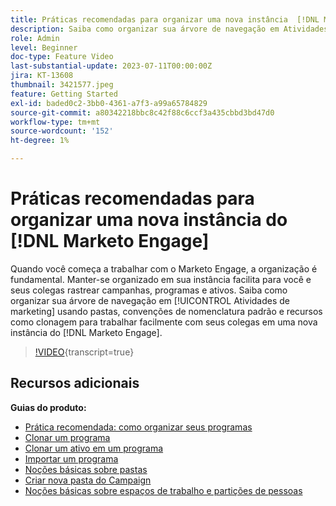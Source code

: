```yaml
---
title: Práticas recomendadas para organizar uma nova instância  [!DNL Marketo Engage]
description: Saiba como organizar sua árvore de navegação em Atividades de marketing usando pastas, convenções de nomenclatura padrão e recursos como clonagem para trabalhar facilmente com seus colegas de trabalho em uma nova instância do Marketo Engage.
role: Admin
level: Beginner
doc-type: Feature Video
last-substantial-update: 2023-07-11T00:00:00Z
jira: KT-13608
thumbnail: 3421577.jpeg
feature: Getting Started
exl-id: baded0c2-3bb0-4361-a7f3-a99a65784829
source-git-commit: a80342218bbc8c42f88c6ccf3a435cbbd3bd47d0
workflow-type: tm+mt
source-wordcount: '152'
ht-degree: 1%

---
```


# Práticas recomendadas para organizar uma nova instância do [!DNL Marketo Engage]

Quando você começa a trabalhar com o Marketo Engage, a organização é fundamental. Manter-se organizado em sua instância facilita para você e seus colegas rastrear campanhas, programas e ativos. Saiba como organizar sua árvore de navegação em [!UICONTROL Atividades de marketing] usando pastas, convenções de nomenclatura padrão e recursos como clonagem para trabalhar facilmente com seus colegas em uma nova instância do [!DNL Marketo Engage]. 

>[!VIDEO](https://video.tv.adobe.com/v/3422767/?learn=on&captions=por_br){transcript=true}

## Recursos adicionais

**Guias do produto:**

* [Prática recomendada: como organizar seus programas](https://experienceleague.adobe.com/docs/marketo/using/product-docs/core-marketo-concepts/programs/working-with-programs/best-practice-how-to-organize-your-programs.html?lang=pt-BR)
* [Clonar um programa](https://experienceleague.adobe.com/docs/marketo/using/product-docs/core-marketo-concepts/programs/working-with-programs/clone-a-program.html?lang=pt-BR)
* [Clonar um ativo em um programa](https://experienceleague.adobe.com/docs/marketo/using/product-docs/core-marketo-concepts/programs/working-with-programs/clone-an-asset-in-a-program.html?lang=pt-BR)
* [Importar um programa](https://experienceleague.adobe.com/docs/marketo/using/product-docs/core-marketo-concepts/programs/working-with-programs/import-a-program.html?lang=pt-BR)
* [Noções básicas sobre pastas](https://experienceleague.adobe.com/docs/marketo/using/product-docs/core-marketo-concepts/miscellaneous/understanding-folders.html?lang=pt-BR)
* [Criar nova pasta do Campaign](https://experienceleague.adobe.com/docs/marketo/using/product-docs/core-marketo-concepts/miscellaneous/create-new-campaign-folder.html?lang=pt-BR)
* [Noções básicas sobre espaços de trabalho e partições de pessoas](https://experienceleague.adobe.com/docs/marketo/using/product-docs/administration/workspaces-and-person-partitions/understanding-workspaces-and-person-partitions.html?lang=pt-BR)
